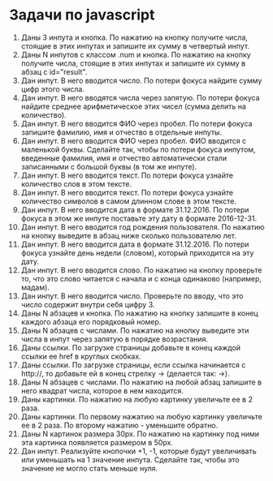 # Задачи по javascript

1. Даны 3 инпута и кнопка. По нажатию на кнопку получите числа, стоящие
  в этих инпутах и запишите их сумму в четвертый инпут.
2. Даны N инпутов с классом .num и кнопка. По нажатию на кнопку получите числа, стоящие в этих инпутах и запишите их сумму в абзац с id="result".
3. Дан инпут. В него вводится число. По потери фокуса найдите сумму цифр этого числа.
4. Дан инпут. В него вводятся числа через запятую. По потери фокуса найдите среднее арифметическое этих чисел (сумма делить на  количество).
5. Дан инпут. В него вводится ФИО через пробел. По потери фокуса запишите фамилию, имя и отчество в отдельные инпуты.
6. Дан инпут. В него вводится ФИО через пробел. ФИО вводится с маленькой буквы. Сделайте так, чтобы по потери фокуса инпутом, введенные фамилия, имя и отчество автоматически стали записанными с большой буквы (в том же инпуте).
7. Дан инпут. В него вводится текст. По потери фокуса узнайте количество слов в этом тексте.
8. Дан инпут. В него вводится текст. По потери фокуса узнайте количество символов в самом длинном слове в этом тексте.
9. Дан инпут. В него вводится дата в формате 31.12.2016. По потери фокуса в этом же инпуте поставьте эту дату в формате 2016-12-31.
10. Дан инпут. В него вводится год рождения пользователя. По нажатию на кнопку выведите в абзац ниже сколько пользователю лет.
11. Дан инпут. В него вводится дата в формате 31.12.2016. По потери фокуса узнайте день недели (словом), который приходится на эту дату.
12. Дан инпут. В него вводится слово. По нажатию на кнопку проверьте то, что это слово читается с начала и с конца одинаково (например, мадам).
13. Дан инпут. В него вводится число. Проверьте по вводу, что это число содержит внутри себя цифру 3.
14. Даны N абзацев и кнопка. По нажатию на кнопку запишите в конец каждого абзаца его порядковый номер.
15. Даны N абзацев с числами. По нажатию на кнопку выведите эти числа в инпут через запятую в порядке возрастания.
16. Даны ссылки. По загрузке страницы добавьте в конец каждой ссылки ее href в круглых скобках.
17. Даны ссылки. По загрузке страницы, если ссылка начинается с http://, то добавьте ей в конец стрелку → (делается так: &rarr;).
18. Даны N абзацев с числами. По нажатию на любой абзац запишите в него квадрат числа, которое в нем находится.
19. Даны картинки. По нажатию на любую картинку увеличьте ее в 2 раза.
20. Даны картинки. По первому нажатию на любую картинку увеличьте ее в 2 раза. По второму нажатию - уменьшите обратно.
21. Даны N картинок размера 30px. По нажатию на картинку под ними эта картинка появляется размером в 50px.
22. Дан инпут. Реализуйте кнопочки +1, -1, которые будут увеличивать или уменьшать на 1 значение инпута. Сделайте так, чтобы это значение не могло стать меньше нуля.

